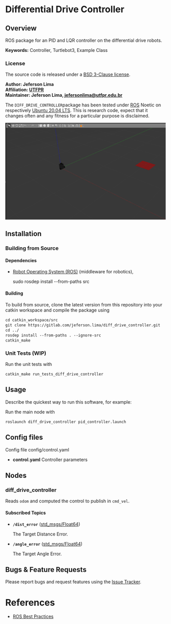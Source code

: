 # Differential Drive Controller

## Overview

ROS package for an PID and LQR controller on the differential drive robots.

**Keywords:** Controller, Turtlebot3, Example Class

### License

The source code is released under a [BSD 3-Clause license](ros_package_template/LICENSE).

**Author: Jeferson Lima<br />
Affiliation: [UTFPR](https://www.utfpr.edu.br)<br />
Maintainer: Jeferson Lima, jefersonlima@utfpr.edu.br**

The `DIFF_DRIVE_CONTROLLER`package has been tested under [ROS](http://wiki.ros.org) Noetic on respectively [Ubuntu 20.04 LTS](https://releases.ubuntu.com/20.04/).
This is research code, expect that it changes often and any fitness for a particular purpose is disclaimed.

![](./images/demo.png)

## Installation

### Building from Source

#### Dependencies

- [Robot Operating System (ROS)](http://wiki.ros.org) (middleware for robotics),

    sudo rosdep install --from-paths src

#### Building

To build from source, clone the latest version from this repository into your catkin workspace and compile the package using

    cd catkin_workspace/src
    git clone https://gitlab.com/jeferson.lima/diff_drive_controller.git
    cd ../
    rosdep install --from-paths . --ignore-src
    catkin_make

### Unit Tests (WIP)

Run the unit tests with

    catkin_make run_tests_diff_drive_controller

## Usage

Describe the quickest way to run this software, for example:

Run the main node with

    roslaunch diff_drive_controller pid_controller.launch

## Config files

Config file config/control.yaml

* **control.yaml** Controller parameters

## Nodes

### diff_drive_controller

Reads `odom` and computed the control to publish in `cmd_vel`.


#### Subscribed Topics

* **`/dist_error`** ([std_msgs/Float64](http://docs.ros.org/en/noetic/api/std_msgs/html/msg/Float64.html))

	The Target Distance Error.

* **`/angle_error`** ([std_msgs/Float64](http://docs.ros.org/en/noetic/api/std_msgs/html/msg/Float64.html))

	The Target Angle Error.


## Bugs & Feature Requests

Please report bugs and request features using the [Issue Tracker](https://gitlab.com/jeferson.lima/diff_drive_controller/-/issues).

# References

* [ROS Best Practices](https://github.com/leggedrobotics/ros_best_practices)


